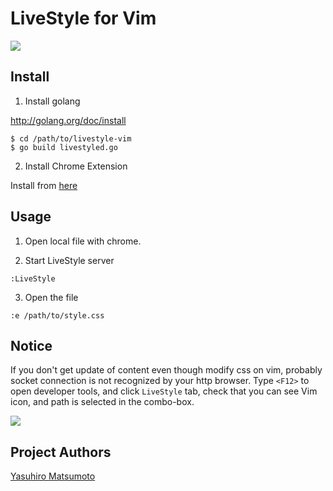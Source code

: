 # LiveStyle for Vim

![](https://gist.github.com/mattn/6183553/raw/3f568d6273584bef13442bf1c55a8db31d0b8408/livestyle-vim.gif)

## Install

1. Install golang
  
  http://golang.org/doc/install
  
  ```
  $ cd /path/to/livestyle-vim
  $ go build livestyled.go
  ```
  
2. Install Chrome Extension
  
  Install from [here](https://chrome.google.com/webstore/detail/emmet-livestyle/diebikgmpmeppiilkaijjbdgciafajmg)

## Usage

1. Open local file with chrome. 

2. Start LiveStyle server

  ```
  :LiveStyle
  ```

3. Open the file

  ```
  :e /path/to/style.css
  ```

## Notice

If you don't get update of content even though modify css on vim, probably socket connection is not recognized by your http browser.
Type `<F12>` to open developer tools, and click `LiveStyle` tab, check that you can see Vim icon, and path is selected in the combo-box. 

![](http://go-gyazo.appspot.com/a665649e66de6dd9.png)

## Project Authors

[Yasuhiro Matsumoto](http://mattn.kaoriya.net/)

